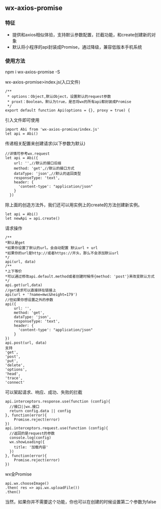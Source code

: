 ## wx-axios-promise
### 特征
* 提供和axios相似体验，支持默认参数配置，拦截功能，和create创建新的对象
* 默认将小程序的api封装成Promise，通过降级，兼容低版本手机系统
### 使用方法
npm i wx-axios-promise -S

wx-axios-promise>index.js(入口文件)
```
/**
 * options：Object,默认Object，设置默认的request参数
 * proxt：Boolean，默认为true，是否将wx的所有api都封装成Promise
 */
export default function Api(options = {}, proxy = true) {
```
引入文件即可使用
```
import Abi from 'wx-axios-promise/index.js'
let api = Abi()
```
传递相关配置来创建请求(以下参数为默认)
```
//详情可参考wx.request
let api = Abi({
    url: '',//默认的接口后缀
    method: 'get',//默认的接口方式
    dataType: 'json',//默认的返回类型
    responseType: 'text',
    header: {
      'content-type': "application/json"
    }
  })
```
除上面的创造方法外，我们还可以用实例上的create的方法创建新实例。
```
let api = Abi()
let newApi = api.create()
```
请求操作
```
/**
*默认是get
*如果你设置了默认的url。会自动配置 默认url + url
*如果你的url是http://或者https://开头，那么不会添加默认url
*/
api(url, data)
/**
*上下等价
*可以通过修改api.default.method或者创建时候传{method: 'post'}来改变默认方式
*/
api.get(url,data)
//get请求可以直接拼在链接上
api(url + '?name=mwc&height=179')
//但如果你想设置之外的参数
api({
    url: '',
    method: 'get',
    dataType: 'json',
    responseType: 'text',
    header: {
      'content-type': "application/json"
    }
})
api.post(url, data)
支持
'get',
'post',
'put',
'delete',
'options',
'head',
'trace',
'connect'
```
可以架起请求、响应、成功、失败的拦截
```
api.interceptors.response.use(function (config){
  //接口||wx.接口
  return config.data || config
}, function(error){
    Promise.reject(error)
})
api.interceptors.request.use(function (config){
  //返回的是request的参数
  console.log(config)
  wx.showLoading({
    title: '加载内容'
  })
}, function(error){
    Promise.reject(error)
})
```
wx全Promise
```
api.wx.chooseImage()
.then( res => api.wx.uploadFile())
.then()
```
当然，如果你并不需要这个功能，你也可以在创建的时候设置第二个参数为false
